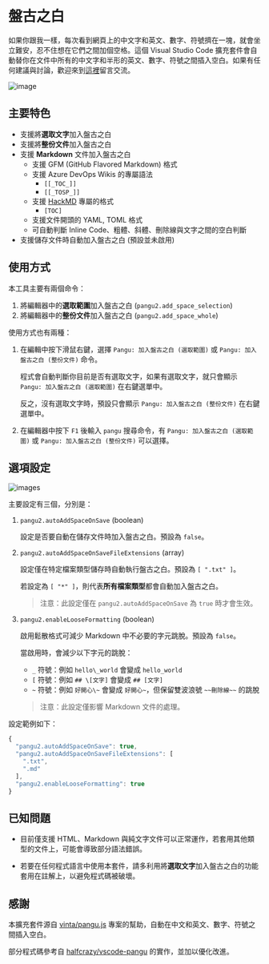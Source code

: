 # 盤古之白

如果你跟我一樣，每次看到網頁上的中文字和英文、數字、符號擠在一塊，就會坐立難安，忍不住想在它們之間加個空格。這個 Visual Studio Code 擴充套件會自動替你在文件中所有的中文字和半形的英文、數字、符號之間插入空白。如果有任何建議與討論，歡迎來到[這裡](https://github.com/doggy8088/vscode-pangu2/issues)留言交流。

![image](images/pangu.gif)

## 主要特色

* 支援將**選取文字**加入盤古之白
* 支援將**整份文件**加入盤古之白
* 支援 **Markdown** 文件加入盤古之白
  * 支援 GFM (GitHub Flavored Markdown) 格式
  * 支援 Azure DevOps Wikis 的專屬語法
    * `[[_TOC_]]`
    * `[[_TOSP_]]`
  * 支援 [HackMD](https://hackmd.io/) 專屬的格式
    * `[TOC]`
  * 支援文件開頭的 YAML, TOML 格式
  * 可自動判斷 Inline Code、粗體、斜體、刪除線與文字之間的空白判斷
* 支援儲存文件時自動加入盤古之白 (預設並未啟用)

## 使用方式

本工具主要有兩個命令：

1. 將編輯器中的**選取範圍**加入盤古之白 (`pangu2.add_space_selection`)
2. 將編輯器中的**整份文件**加入盤古之白 (`pangu2.add_space_whole`)

使用方式也有兩種：

1. 在編輯中按下滑鼠右鍵，選擇 `Pangu: 加入盤古之白 (選取範圍)` 或 `Pangu: 加入盤古之白 (整份文件)` 命令。

    程式會自動判斷你目前是否有選取文字，如果有選取文字，就只會顯示 `Pangu: 加入盤古之白 (選取範圍)` 在右鍵選單中。

    反之，沒有選取文字時，預設只會顯示 `Pangu: 加入盤古之白 (整份文件)` 在右鍵選單中。

2. 在編輯器中按下 `F1` 後輸入 `pangu` 搜尋命令，有 `Pangu: 加入盤古之白 (選取範圍)` 或 `Pangu: 加入盤古之白 (整份文件)` 可以選擇。

## 選項設定

![images](images/settings.jpg)

主要設定有三個，分別是：

1. `pangu2.autoAddSpaceOnSave` (boolean)

    設定是否要自動在儲存文件時加入盤古之白。預設為 `false`。

2. `pangu2.autoAddSpaceOnSaveFileExtensions` (array)

    設定僅在特定檔案類型儲存時自動執行盤古之白。預設為 `[ ".txt" ]`。

    若設定為 `[ "*" ]`，則代表**所有檔案類型**都會自動加入盤古之白。

    > 注意：此設定僅在 `pangu2.autoAddSpaceOnSave` 為 `true` 時才會生效。

3. `pangu2.enableLooseFormatting` (boolean)

    啟用鬆散格式可減少 Markdown 中不必要的字元跳脫。預設為 `false`。

    當啟用時，會減少以下字元的跳脫：
    - `_` 符號：例如 `hello\_world` 會變成 `hello_world`
    - `[` 符號：例如 `## \[文字]` 會變成 `## [文字]`
    - `~` 符號：例如 `好開心\~` 會變成 `好開心~`，但保留雙波浪號 `~~刪除線~~` 的跳脫

    > 注意：此設定僅影響 Markdown 文件的處理。

設定範例如下：

```js
{
  "pangu2.autoAddSpaceOnSave": true,
  "pangu2.autoAddSpaceOnSaveFileExtensions": [
    ".txt",
    ".md"
  ],
  "pangu2.enableLooseFormatting": true
}
```

## 已知問題

* 目前僅支援 HTML、Markdown 與純文字文件可以正常運作，若套用其他類型的文件上，可能會導致部分語法錯誤。

* 若要在任何程式語言中使用本套件，請多利用將**選取文字**加入盤古之白的功能套用在註解上，以避免程式碼被破壞。

## 感謝

本擴充套件源自 [vinta/pangu.js](https://github.com/vinta/pangu.js) 專案的幫助，自動在中文和英文、數字、符號之間插入空白。

部分程式碼參考自 [halfcrazy/vscode-pangu](https://github.com/halfcrazy/vscode-pangu) 的實作，並加以優化改進。
